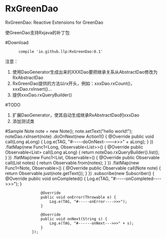 # RxGreenDao
RxGreenDao: Reactive Extensions for GreenDao

使GreenDao支持Rxjava的补丁包  

#Download

          compile 'io.github.llp:RxGreenDao:0.1'

注意：    
1.    使用DaoGenerator生成出来的XXXDao要把继承关系从AbstractDao修改为RxAbstractDao        
2.    RxGreenDao提供的方法以rx开头，例如：xxxDao.rxCount()，xxxDao.rxInsert()...          
3.    提供xxxDao.rxQueryBuilder()      

#TODO 

1.  扩展DaoGenerator，使其自动生成继承RxAbstractDao的xxxDao
2.  添加测试类

#Sample
          Note note = new Note();
          note.setText("hello world!");
          noteDao.rxInsert(note)
                .doOnNext(new Action1<Long>() {
                    @Override
                    public void call(Long aLong) {
                        Log.e(TAG, "#-----doOnNext---->>>" + aLong);
                    }
                })
                .flatMap(new Func1<Long, Observable<List<Note>>>() {
                    @Override
                    public Observable<List<Note>> call(Long aLong) {
                        return noteDao.rxQueryBuilder().list();
                    }
                })
                .flatMap(new Func1<List<Note>, Observable<Note>>() {
                    @Override
                    public Observable<Note> call(List<Note> notes) {
                        return Observable.from(notes);
                    }
                })
                .flatMap(new Func1<Note, Observable<String>>() {
                    @Override
                    public Observable<String> call(Note note) {
                        return Observable.just(note.getText());
                    }
                })
                .subscribe(new Subscriber<String>() {
                    @Override
                    public void onCompleted() {
                        Log.e(TAG, "#-----onCompleted---->>>");
                    }

                    @Override
                    public void onError(Throwable e) {
                        Log.e(TAG, "#-----onError---->>>");
                    }

                    @Override
                    public void onNext(String s) {
                        Log.e(TAG, "#------onNext--->>>" + s);
                    }
                });


